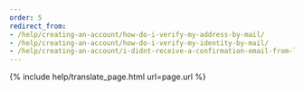 ```yaml
---
order: 5
redirect_from:
- /help/creating-an-account/how-do-i-verify-my-address-by-mail/
- /help/creating-an-account/how-do-i-verify-my-identity-by-mail/
- /help/creating-an-account/i-didnt-receive-a-confirmation-email-from-logingov/
---
```


{% include help/translate_page.html url=page.url %}
